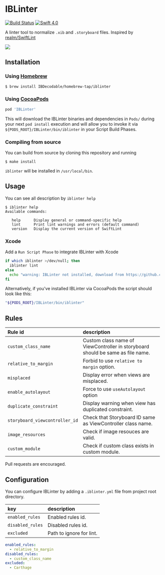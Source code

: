 # IBLinter
[![Build Status](https://travis-ci.org/IBDecodable/IBLinter.svg?branch=master)](https://travis-ci.org/IBDecodable/IBLinter)
[![Swift 4.0](https://img.shields.io/badge/Swift-4.0-orange.svg?style=flat)](https://developer.apple.com/swift/)

A linter tool to normalize `.xib` and `.storyboard` files. Inspired by [realm/SwiftLint](https://github.com/realm/SwiftLint)

![](assets/warning.png)

## Installation

### Using [Homebrew](http://brew.sh/)

```sh
$ brew install IBDecodable/homebrew-tap/iblinter
```

### Using [CocoaPods](https://cocoapods.org)

```sh
pod 'IBLinter'
```

This will download the IBLinter binaries and dependencies in `Pods/` during your next
`pod install` execution and will allow you to invoke it via `${PODS_ROOT}/IBLinter/bin/iblinter`
in your Script Build Phases.

### Compiling from source

You can build from source by cloning this repository and running
```
$ make install
```
`iblinter` will be installed in `/usr/local/bin`.

## Usage

You can see all description by `iblinter help`

```
$ iblinter help
Available commands:

   help      Display general or command-specific help
   lint      Print lint warnings and errors (default command)
   version   Display the current version of SwiftLint
```

### Xcode

Add a `Run Script Phase` to integrate IBLinter with Xcode

```sh
if which iblinter >/dev/null; then
  iblinter lint
else
  echo "warning: IBLinter not installed, download from https://github.com/IBDecodable/IBLinter"
fi
```

Alternatively, if you've installed IBLinter via CocoaPods the script should look like this:

```sh
"${PODS_ROOT}/IBLinter/bin/iblinter"
```

## Rules

| Rule id                        | description                                                                    |
|:-------------------------------|:-------------------------------------------------------------------------------|
| `custom_class_name`            | Custom class name of ViewController in storyboard should be same as file name. |
| `relative_to_margin`           | Forbid to use `relative to margin` option.                                     |
| `misplaced`                    | Display error when views are misplaced.                                        |
| `enable_autolayout`            | Force to use `useAutolayout` option                                            |
| `duplicate_constraint`         | Display warning when view has duplicated constraint.                           |
| `storyboard_viewcontroller_id` | Check that Storyboard ID same as ViewController class name.                    |
| `image_resources`              | Check if image resouces are valid.                                             |
| `custom_module`                | Check if custom class exists in custom module.                                 |


Pull requests are encouraged.


## Configuration

You can configure IBLinter by adding a `.iblinter.yml` file from project root directory.


| key              | description              |
|:-----------------|:-------------------------|
| `enabled_rules`  | Enabled rules id.        |
| `disabled_rules` | Disabled rules id.       |
| `excluded`       | Path to ignore for lint. |


```yaml
enabled_rules:
  - relative_to_margin
disabled_rules:
  - custom_class_name
excluded:
  - Carthage
```
